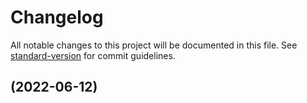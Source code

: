 # Changelog

All notable changes to this project will be documented in this file. See [standard-version](https://github.com/conventional-changelog/standard-version) for commit guidelines.

##  (2022-06-12)
